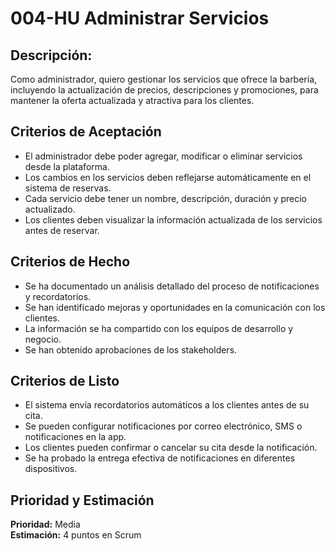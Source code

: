 # 004-HU Administrar Servicios

## Descripción:
Como administrador, quiero gestionar los servicios que ofrece la barbería, incluyendo la actualización de precios, descripciones y promociones, para mantener la oferta actualizada y atractiva para los clientes.

## Criterios de Aceptación
- El administrador debe poder agregar, modificar o eliminar servicios desde la plataforma.
- Los cambios en los servicios deben reflejarse automáticamente en el sistema de reservas.
- Cada servicio debe tener un nombre, descripción, duración y precio actualizado.
- Los clientes deben visualizar la información actualizada de los servicios antes de reservar.

## Criterios de Hecho
- Se ha documentado un análisis detallado del proceso de notificaciones y recordatorios.
- Se han identificado mejoras y oportunidades en la comunicación con los clientes.
- La información se ha compartido con los equipos de desarrollo y negocio.
- Se han obtenido aprobaciones de los stakeholders.

## Criterios de Listo
- El sistema envía recordatorios automáticos a los clientes antes de su cita.
- Se pueden configurar notificaciones por correo electrónico, SMS o notificaciones en la app.
- Los clientes pueden confirmar o cancelar su cita desde la notificación.
- Se ha probado la entrega efectiva de notificaciones en diferentes dispositivos.

## Prioridad y Estimación
**Prioridad:** Media  
**Estimación:** 4 puntos en Scrum
